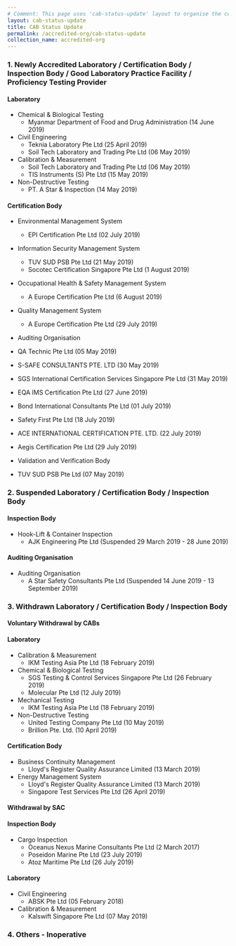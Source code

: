 ```yaml
---
# Comment: This page uses 'cab-status-update' layout to organise the content below. Switch to 'leftnav-page-content' if you want the content to be displayed exactly as written below.
layout: cab-status-update
title: CAB Status Update
permalink: /accredited-org/cab-status-update
collection_name: accredited-org
---
```


### 1. Newly Accredited Laboratory / Certification Body / Inspection Body / Good Laboratory Practice Facility / Proficiency Testing Provider 

#### Laboratory

* Chemical & Biological Testing
  * Myanmar Department of Food and Drug Administration (14 June 2019)
* Civil Engineering 
  * Teknia Laboratory Pte Ltd (25 April 2019)
  * Soil Tech Laboratory and Trading Pte Ltd (06 May 2019)  
* Calibration & Measurement
  * Soil Tech Laboratory and Trading Pte Ltd (06 May 2019)
  * TIS Instruments (S) Pte Ltd (15 May 2019)
* Non-Destructive Testing
  * PT. A Star & Inspection (14 May 2019)

#### Certification Body    

* Environmental Management System 
  * EPI Certification Pte Ltd (02 July 2019)
  
* Information Security Management System
  * TUV SUD PSB Pte Ltd (21 May 2019)
  * Socotec Certification Singapore Pte Ltd (1 August 2019)

* Occupational Health & Safety Management System 
  * A Europe Certification Pte Ltd (6 August 2019)

* Quality Management System 
  * A Europe Certification Pte Ltd (29 July 2019)

* Auditing Organisation
 * QA Technic Pte Ltd (05 May 2019)
 * S-SAFE CONSULTANTS PTE. LTD (30 May 2019)
 * SGS International Certification Services Singapore Pte Ltd (31 May 2019)
 * EQA IMS Certification Pte Ltd (27 June 2019)
 * Bond International Consultants Pte Ltd (01 July 2019)
 * Safety First Pte Ltd (18 July 2019)
 * ACE INTERNATIONAL CERTIFICATION PTE. LTD. (22 July 2019)
 * Aegis Certification Pte Ltd (29 July 2019)

* Validation and Verification Body 
 * TUV SUD PSB Pte Ltd (07 May 2019)    
    
### 2. Suspended Laboratory / Certification Body / Inspection Body 

#### Inspection Body
* Hook-Lift & Container Inspection 
  * AJK Engineering Pte Ltd (Suspended 29 March 2019 - 28 June 2019)
  
#### Auditing Organisation
* Auditing Organisation 
  * A Star Safety Consultants Pte Ltd (Suspended 14 June 2019 - 13 September 2019)


### 3. Withdrawn Laboratory / Certification Body / Inspection Body 

#### **Voluntary Withdrawal by CABs**

#### Laboratory

* Calibration & Measurement
  * IKM Testing Asia Pte Ltd (18 February 2019)
* Chemical & Biological Testing
  * SGS Testing & Control Services Singapore Pte Ltd (26 February 2019)
  * Molecular Pte Ltd (12 July 2019)
* Mechanical Testing
  * IKM Testing Asia Pte Ltd (18 February 2019)
* Non-Destructive Testing
  * United Testing Company Pte Ltd (10 May 2019)
  * Brillion Pte. Ltd. (10 April 2019)

#### Certification Body
* Business Continuity Management
  * Lloyd's Register Quality Assurance Limited (13 March 2019)  
* Energy Management System
  * Lloyd's Register Quality Assurance Limited (13 March 2019)
  * Singapore Test Services Pte Ltd (26 April 2019)
        
#### **Withdrawal by SAC**

#### Inspection Body

* Cargo Inspection
  * Oceanus Nexus Marine Consultants Pte Ltd (2 March 2017)
  * Poseidon Marine Pte Ltd (23 July 2019)
  * Atoz Maritime Pte Ltd (26 July 2019)

#### Laboratory

* Civil Engineering
  * ABSK Pte Ltd (05 February 2018)
* Calibration & Measurement 
  * Kalswift Singapore Pte Ltd (07 May 2019)


### 4. Others - Inoperative
 
